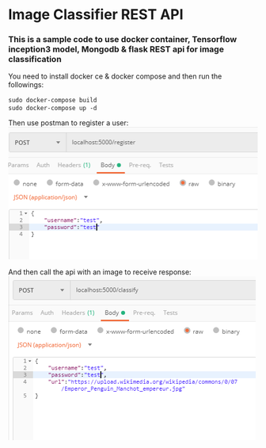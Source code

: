 # Image Classifier REST API
### This is a sample code to use docker container, Tensorflow inception3 model, Mongodb & flask REST api for image classification

You need to install docker ce & docker compose and then run the followings:


```
sudo docker-compose build
sudo docker-compose up -d
```

Then use postman to register a user:
![](https://github.com/amir-rafieian/image_classifier_docker_rest_api/blob/master/register.PNG)

And then call the api with an image to receive response:
![](https://github.com/amir-rafieian/image_classifier_docker_rest_api/blob/master/classify.PNG)
